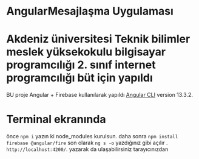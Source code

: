 # AngularMesajlaşma Uygulaması 
# Akdeniz üniversitesi Teknik bilimler meslek yüksekokulu bilgisayar programcılığı 2. sınıf internet programcılığı büt için yapıldı

BU proje Angular + Firebase kullanılarak yapıldı [Angular CLI](https://github.com/angular/angular-cli) version 13.3.2.


# Terminal ekranında

önce 
 `npm i` yazın ki node_modules kurulsun.
 daha sonra 
`npm install firebase @angular/fire`
 son olarak
 `ng s -o` yazdığınız gibi açılır . `http://localhost:4200/`. yazarak da ulaşabilirsiniz tarayıcınızdan

